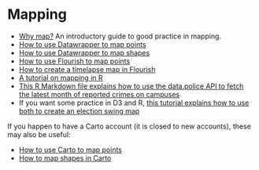# Mapping

* [Why map?](https://github.com/paulbradshaw/mapping/blob/master/WHYMAP.md) An introductory guide to good practice in mapping.
* [How to use Datawrapper to map points](https://github.com/paulbradshaw/MED7373-Data-Journalism/blob/master/mapping/datawrapperpoints.md)
* [How to use Datawrapper to map shapes](https://github.com/paulbradshaw/MED7373-Data-Journalism/blob/master/mapping/datawrapperelection.md)
* [How to use Flourish to map points](https://github.com/paulbradshaw/MED7373-Data-Journalism/blob/master/mapping/flourishpoints.md)
* [How to create a timelapse map in Flourish](https://github.com/paulbradshaw/MED7373-Data-Journalism/blob/master/mapping/flourishpointstime.md)
* [A tutorial on mapping in R](https://www.mytinyshinys.com/post/constituencyAge/)
* [This R Markdown file explains how to use the data.police API to fetch the latest month of reported crimes on campuses](https://github.com/paulbradshaw/MED7373-Data-Journalism/blob/master/mapping/crimeapi.Rmd)
* If you want some practice in D3 and R, [this tutorial explains how to use both to create an election swing map](https://hackernoon.com/how-to-create-an-interactive-vote-swing-viewer-in-d3-a6bbd4c96b6f)

If you happen to have a Carto account (it is closed to new accounts), these may also be useful:

* [How to use Carto to map points](https://github.com/paulbradshaw/MED7373-Data-Journalism/blob/master/mapping/cartopoints.md)
* [How to map shapes in Carto](https://github.com/paulbradshaw/MED7373-Data-Journalism/blob/master/mapping/cartoshapes.md)
